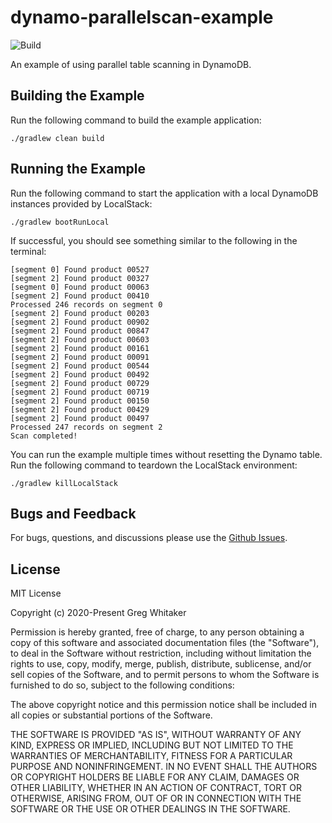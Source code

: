 # dynamo-parallelscan-example
![Build](https://github.com/gregwhitaker/dynamo-parallelscan-example/workflows/Build/badge.svg)

An example of using parallel table scanning in DynamoDB.

## Building the Example
Run the following command to build the example application:

    ./gradlew clean build
    
## Running the Example
Run the following command to start the application with a local DynamoDB instances provided by LocalStack:

    ./gradlew bootRunLocal
    
If successful, you should see something similar to the following in the terminal:

    [segment 0] Found product 00527
    [segment 2] Found product 00327
    [segment 0] Found product 00063
    [segment 2] Found product 00410
    Processed 246 records on segment 0
    [segment 2] Found product 00203
    [segment 2] Found product 00902
    [segment 2] Found product 00847
    [segment 2] Found product 00603
    [segment 2] Found product 00161
    [segment 2] Found product 00091
    [segment 2] Found product 00544
    [segment 2] Found product 00492
    [segment 2] Found product 00729
    [segment 2] Found product 00719
    [segment 2] Found product 00150
    [segment 2] Found product 00429
    [segment 2] Found product 00497
    Processed 247 records on segment 2
    Scan completed!
    
You can run the example multiple times without resetting the Dynamo table. Run the following command to teardown the LocalStack
environment:

    ./gradlew killLocalStack

## Bugs and Feedback
For bugs, questions, and discussions please use the [Github Issues](https://github.com/gregwhitaker/dynamo-parallelscan-example/issues).

## License
MIT License

Copyright (c) 2020-Present Greg Whitaker

Permission is hereby granted, free of charge, to any person obtaining a copy
of this software and associated documentation files (the "Software"), to deal
in the Software without restriction, including without limitation the rights
to use, copy, modify, merge, publish, distribute, sublicense, and/or sell
copies of the Software, and to permit persons to whom the Software is
furnished to do so, subject to the following conditions:

The above copyright notice and this permission notice shall be included in all
copies or substantial portions of the Software.

THE SOFTWARE IS PROVIDED "AS IS", WITHOUT WARRANTY OF ANY KIND, EXPRESS OR
IMPLIED, INCLUDING BUT NOT LIMITED TO THE WARRANTIES OF MERCHANTABILITY,
FITNESS FOR A PARTICULAR PURPOSE AND NONINFRINGEMENT. IN NO EVENT SHALL THE
AUTHORS OR COPYRIGHT HOLDERS BE LIABLE FOR ANY CLAIM, DAMAGES OR OTHER
LIABILITY, WHETHER IN AN ACTION OF CONTRACT, TORT OR OTHERWISE, ARISING FROM,
OUT OF OR IN CONNECTION WITH THE SOFTWARE OR THE USE OR OTHER DEALINGS IN THE
SOFTWARE.
